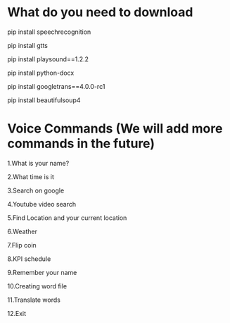 # What do you need to download

pip install speechrecognition

pip install gtts

pip install playsound==1.2.2

pip install python-docx

pip install googletrans==4.0.0-rc1

pip install beautifulsoup4

# Voice Commands (We will add more commands in the future)

1.What is your name?

2.What time is it

3.Search on google

4.Youtube video search

5.Find Location and your current location

6.Weather

7.Flip coin

8.KPI schedule

9.Remember your name

10.Creating word file

11.Translate words

12.Exit
